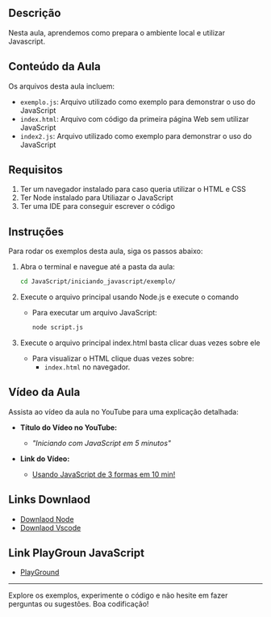 ## Descrição

Nesta aula, aprendemos como prepara o ambiente local e utilizar Javascript.

## Conteúdo da Aula

Os arquivos desta aula incluem:

- `exemplo.js`: Arquivo utilizado como exemplo para demonstrar o uso do JavaScript
- `index.html`: Arquivo com código da primeira página Web sem utilizar JavaScript
- `index2.js`: Arquivo utilizado como exemplo para demonstrar o uso do JavaScript

## Requisitos

1. Ter um navegador instalado para caso queria utilizar o HTML e CSS
2. Ter Node instalado para Utiliazar o JavaScript
3. Ter uma IDE para conseguir escrever o código

## Instruções

Para rodar os exemplos desta aula, siga os passos abaixo:

1. Abra o terminal e navegue até a pasta da aula:

   ```bash
   cd JavaScript/iniciando_javascript/exemplo/
   ```

2. Execute o arquivo principal usando Node.js e execute o comando

   - Para executar um arquivo JavaScript:
     ```bash
     node script.js
     ```

3. Execute o arquivo principal index.html basta clicar duas vezes sobre ele

   - Para visualizar o HTML clique duas vezes sobre:
     - `index.html` no navegador.

## Vídeo da Aula

Assista ao vídeo da aula no YouTube para uma explicação detalhada:

- **Título do Vídeo no YouTube:**

  - _"Iniciando com JavaScript em 5 minutos"_

- **Link do Vídeo:**
  - [Usando JavaScript de 3 formas em 10 min!](https://youtu.be/taviroutGgw)

## Links Downlaod

- [Downlaod Node](https://nodejs.org/pt)
- [Downlaod Vscode](https://apps.microsoft.com/store/detail/XP9KHM4BK9FZ7Q?ocid=pdpshare)

## Link PlayGroun JavaScript

- [PlayGround](https://playcode.io/javascript)

---

Explore os exemplos, experimente o código e não hesite em fazer perguntas ou sugestões. Boa codificação!
